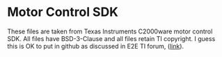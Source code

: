 # Motor Control SDK
These files are taken from Texas Instruments C2000ware motor control SDK.  All files have BSD-3-Clause and all files retain TI copyright.  I guess this is OK to put in github as discussed in E2E TI forum, ([link](https://e2e.ti.com/support/motor-drivers-group/motor-drivers/f/motor-drivers-forum/1293429/motorware-on-github)).

